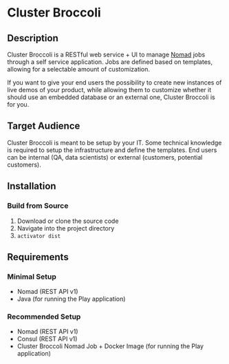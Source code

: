 # Cluster Broccoli

## Description

Cluster Broccoli is a RESTful web service + UI to manage [Nomad](https://www.nomadproject.io) jobs through a self service application. Jobs are defined based on templates, allowing for a selectable amount of customization.

If you want to give your end users the possibility to create new instances of live demos of your product, while allowing them to customize whether it should use an embedded database or an external one, Cluster Broccoli is for you.

## Target Audience

Cluster Broccoli is meant to be setup by your IT. Some technical knowledge is required to setup the infrastructure and define the templates. End users can be internal (QA, data scientists) or external (customers, potential customers).

## Installation

### Build from Source

1. Download or clone the source code
2. Navigate into the project directory
3. `activator dist`

## Requirements

### Minimal Setup

- Nomad (REST API v1)
- Java (for running the Play application)

### Recommended Setup

- Nomad (REST API v1)
- Consul (REST API v1)
- Cluster Broccoli Nomad Job + Docker Image (for running the Play application)
